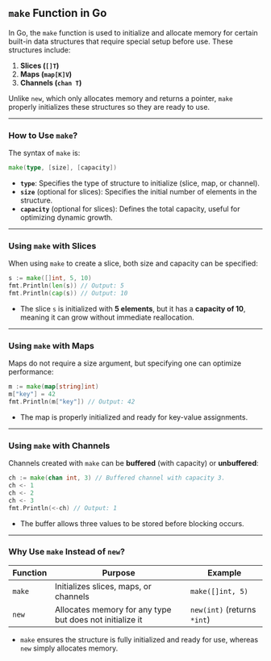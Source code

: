 ## `make` Function in Go

In Go, the `make` function is used to initialize and allocate memory for certain built-in data structures that require
special setup before use. These structures include:

1. **Slices (`[]T`)**
2. **Maps (`map[K]V`)**
3. **Channels (`chan T`)**

Unlike `new`, which only allocates memory and returns a pointer, `make` properly initializes these structures so they
are ready to use.

---

### **How to Use `make`?**

The syntax of `make` is:

```go
make(type, [size], [capacity])
```

- **`type`**: Specifies the type of structure to initialize (slice, map, or channel).
- **`size`** (optional for slices): Specifies the initial number of elements in the structure.
- **`capacity`** (optional for slices): Defines the total capacity, useful for optimizing dynamic growth.

---

### **Using `make` with Slices**

When using `make` to create a slice, both size and capacity can be specified:

```go
s := make([]int, 5, 10)
fmt.Println(len(s)) // Output: 5
fmt.Println(cap(s)) // Output: 10
```

- The slice `s` is initialized with **5 elements**, but it has a **capacity of 10**, meaning it can grow without
  immediate reallocation.

---

### **Using `make` with Maps**

Maps do not require a size argument, but specifying one can optimize performance:

```go
m := make(map[string]int)
m["key"] = 42
fmt.Println(m["key"]) // Output: 42
```

- The map is properly initialized and ready for key-value assignments.

---

### **Using `make` with Channels**

Channels created with `make` can be **buffered** (with capacity) or **unbuffered**:

```go
ch := make(chan int, 3) // Buffered channel with capacity 3.
ch <- 1
ch <- 2
ch <- 3
fmt.Println(<-ch) // Output: 1
```

- The buffer allows three values to be stored before blocking occurs.

---

### **Why Use `make` Instead of `new`?**

| Function | Purpose                                                  | Example                     |
|----------|----------------------------------------------------------|-----------------------------|
| `make`   | Initializes slices, maps, or channels                    | `make([]int, 5)`            |
| `new`    | Allocates memory for any type but does not initialize it | `new(int)` (returns `*int`) |

- `make` ensures the structure is fully initialized and ready for use, whereas `new` simply allocates memory.
